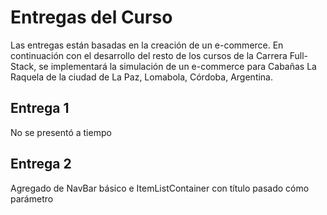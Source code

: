 # Entregas del Curso

Las entregas están basadas en la creación de un e-commerce. En continuación con el desarrollo del resto de los cursos de la Carrera Full-Stack, se implementará la simulación de un e-commerce para Cabañas La Raquela de la ciudad de La Paz, Lomabola, Córdoba, Argentina.

## Entrega 1

No se presentó a tiempo

## Entrega 2

Agregado de NavBar básico e ItemListContainer con título pasado cómo parámetro